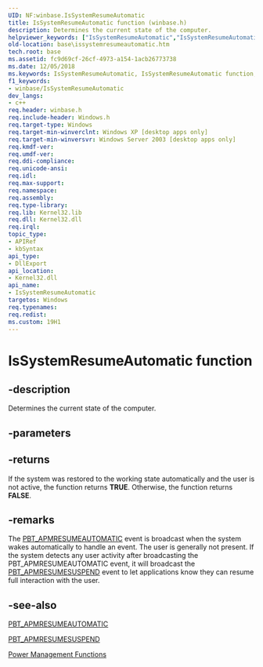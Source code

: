 ```yaml
---
UID: NF:winbase.IsSystemResumeAutomatic
title: IsSystemResumeAutomatic function (winbase.h)
description: Determines the current state of the computer.
helpviewer_keywords: ["IsSystemResumeAutomatic","IsSystemResumeAutomatic function","_win32_issystemresumeautomatic","base.issystemresumeautomatic","winbase/IsSystemResumeAutomatic"]
old-location: base\issystemresumeautomatic.htm
tech.root: base
ms.assetid: fc9d69cf-26cf-4973-a154-1acb26773738
ms.date: 12/05/2018
ms.keywords: IsSystemResumeAutomatic, IsSystemResumeAutomatic function, _win32_issystemresumeautomatic, base.issystemresumeautomatic, winbase/IsSystemResumeAutomatic
f1_keywords:
- winbase/IsSystemResumeAutomatic
dev_langs:
- c++
req.header: winbase.h
req.include-header: Windows.h
req.target-type: Windows
req.target-min-winverclnt: Windows XP [desktop apps only]
req.target-min-winversvr: Windows Server 2003 [desktop apps only]
req.kmdf-ver: 
req.umdf-ver: 
req.ddi-compliance: 
req.unicode-ansi: 
req.idl: 
req.max-support: 
req.namespace: 
req.assembly: 
req.type-library: 
req.lib: Kernel32.lib
req.dll: Kernel32.dll
req.irql: 
topic_type:
- APIRef
- kbSyntax
api_type:
- DllExport
api_location:
- Kernel32.dll
api_name:
- IsSystemResumeAutomatic
targetos: Windows
req.typenames: 
req.redist: 
ms.custom: 19H1
---
```


# IsSystemResumeAutomatic function


## -description


Determines the current state of the computer.


## -parameters






## -returns



If the system was restored to the working state automatically and the user is not active, the function returns <b>TRUE</b>. Otherwise, the function returns <b>FALSE</b>.




## -remarks



The 
<a href="https://docs.microsoft.com/windows/desktop/Power/pbt-apmresumeautomatic">PBT_APMRESUMEAUTOMATIC</a> event is broadcast when the system wakes automatically to handle an event. The user is generally not present. If the system detects any user activity after broadcasting the 
PBT_APMRESUMEAUTOMATIC event, it will broadcast the 
<a href="https://docs.microsoft.com/windows/desktop/Power/pbt-apmresumesuspend">PBT_APMRESUMESUSPEND</a> event to let applications know they can resume full interaction with the user.




## -see-also




<a href="https://docs.microsoft.com/windows/desktop/Power/pbt-apmresumeautomatic">PBT_APMRESUMEAUTOMATIC</a>



<a href="https://docs.microsoft.com/windows/desktop/Power/pbt-apmresumesuspend">PBT_APMRESUMESUSPEND</a>



<a href="https://docs.microsoft.com/windows/desktop/Power/power-management-functions">Power Management Functions</a>
 

 

